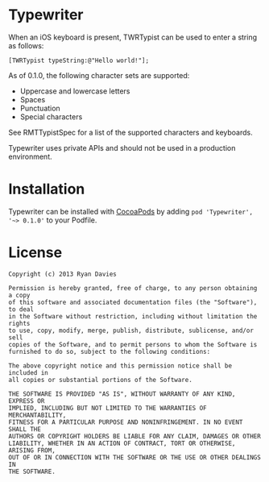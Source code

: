 Typewriter
==========

When an iOS keyboard is present, TWRTypist can be used to enter a string as follows:

    [TWRTypist typeString:@"Hello world!"];

As of 0.1.0, the following character sets are supported:
*  Uppercase and lowercase letters
*  Spaces
*  Punctuation
*  Special characters

See RMTTypistSpec for a list of the supported characters and keyboards.

Typewriter uses private APIs and should not be used in a production environment.

Installation
============

Typewriter can be installed with [CocoaPods](https://github.com/CocoaPods/CocoaPods) by adding `pod 'Typewriter', '~> 0.1.0'` to your Podfile.

License
=======

    Copyright (c) 2013 Ryan Davies
    
    Permission is hereby granted, free of charge, to any person obtaining a copy
    of this software and associated documentation files (the "Software"), to deal
    in the Software without restriction, including without limitation the rights
    to use, copy, modify, merge, publish, distribute, sublicense, and/or sell
    copies of the Software, and to permit persons to whom the Software is
    furnished to do so, subject to the following conditions:
    
    The above copyright notice and this permission notice shall be included in
    all copies or substantial portions of the Software.
    
    THE SOFTWARE IS PROVIDED "AS IS", WITHOUT WARRANTY OF ANY KIND, EXPRESS OR
    IMPLIED, INCLUDING BUT NOT LIMITED TO THE WARRANTIES OF MERCHANTABILITY,
    FITNESS FOR A PARTICULAR PURPOSE AND NONINFRINGEMENT. IN NO EVENT SHALL THE
    AUTHORS OR COPYRIGHT HOLDERS BE LIABLE FOR ANY CLAIM, DAMAGES OR OTHER
    LIABILITY, WHETHER IN AN ACTION OF CONTRACT, TORT OR OTHERWISE, ARISING FROM,
    OUT OF OR IN CONNECTION WITH THE SOFTWARE OR THE USE OR OTHER DEALINGS IN
    THE SOFTWARE.
